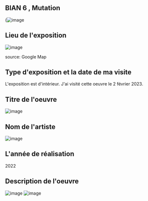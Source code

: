 ## BIAN 6 , Mutation ## 
(![image](https://user-images.githubusercontent.com/112189073/220954985-75c68cf6-3354-4daa-a19c-22b8fe3ae6f7.png)

## Lieu de l'exposition ##
![image](https://user-images.githubusercontent.com/112189073/220955620-90c50643-2912-4ae0-b87f-497656d41033.png)

source: Google Map

## Type d'exposition et la date de ma visite ##
L'exposition est d'intérieur. J'ai visité cette oeuvre le 2 février 2023.

## Titre de l'oeuvre ##
![image](https://user-images.githubusercontent.com/112189073/220956667-a5e314e2-3d2c-4099-aaf4-b148e6a39694.png)

## Nom de l'artiste ##
![image](https://user-images.githubusercontent.com/112189073/220956817-6690a0e4-30da-46c2-ac92-dde1af30ff0a.png)

## L'année de réalisation ##
2022

## Description de l'oeuvre ##
![image](https://user-images.githubusercontent.com/112189073/220957295-49d81ece-da9c-43ea-b074-2af65a2dea71.png) ![image](https://user-images.githubusercontent.com/112189073/220957368-8fb8c273-3c7d-4c9b-a939-ef58da2df660.png)

